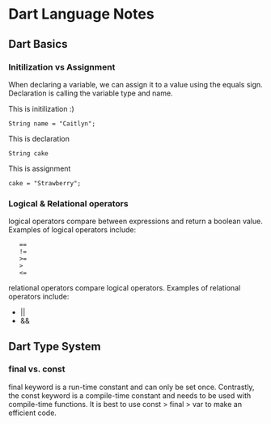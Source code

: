 # Dart Language Notes

## Dart Basics

### Initilization vs Assignment

When declaring a variable, we can assign it to a value using the equals sign. Declaration is calling the variable type and name. 

This is initilization :) 

```
String name = "Caitlyn";
```

This is declaration

```
String cake
```

This is assignment

```
cake = "Strawberry"; 
```

### Logical & Relational operators

logical operators compare between expressions and return a boolean value. 
Examples of logical operators include: 

```
   ==
   !=
   >=
   >
   <=
 ```
 
relational operators compare logical operators.
Examples of relational operators include:
  * ||
  * &&

## Dart Type System

### final vs. const

final keyword is a run-time constant and can only be set once. Contrastly, the const keyword is a compile-time constant and needs to be used with compile-time functions. It is best to use const > final > var to make an efficient code.



